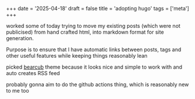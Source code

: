 +++
date = '2025-04-18'
draft = false
title = 'adopting hugo'
tags = ['meta']
+++

worked some of today trying to move my existing posts (which were not publicised) from hand crafted html, into markdown format for site generation. 

Purpose is to ensure that I have automatic links between posts, tags and other useful features while keeping things reasonably lean

picked [bearcub](https://github.com/clente/hugo-bearcub) theme because it looks nice and simple to work with and auto creates RSS feed

probably gonna aim to do the github actions thing, which is reasonably new to me too
